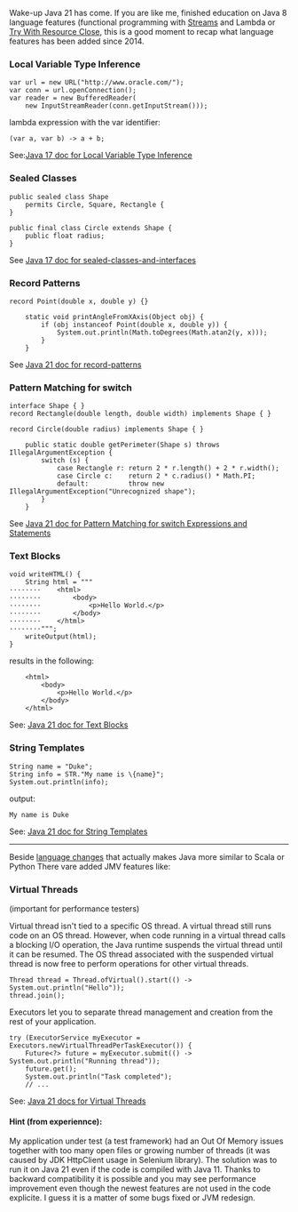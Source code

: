 Wake-up Java 21 has come.
If you are like me, finished education on Java 8 language features (functional programming with [Streams](https://docs.oracle.com/javase/8/docs/api/java/util/stream/Stream.html) and Lambda or [Try With Resource Close](https://docs.oracle.com/javase/tutorial/essential/exceptions/tryResourceClose.html), this is a good moment to recap what language features has been added since 2014.

### Local Variable Type Inference
```
var url = new URL("http://www.oracle.com/"); 
var conn = url.openConnection(); 
var reader = new BufferedReader(
    new InputStreamReader(conn.getInputStream()));
```
lambda expression with the var identifier:
```
(var a, var b) -> a + b;
```
See:[Java 17 doc for Local Variable Type Inference](https://docs.oracle.com/en/java/javase/17/language/local-variable-type-inference.html)
### Sealed Classes

```
public sealed class Shape
    permits Circle, Square, Rectangle {
}
```
```
public final class Circle extends Shape {
    public float radius;
}
```
See [Java 17 doc for sealed-classes-and-interfaces](https://docs.oracle.com/en/java/javase/17/language/sealed-classes-and-interfaces.html)

### Record Patterns
```
record Point(double x, double y) {}

    static void printAngleFromXAxis(Object obj) {
        if (obj instanceof Point(double x, double y)) {
            System.out.println(Math.toDegrees(Math.atan2(y, x)));
        }
    }     
```
See [Java 21 doc for record-patterns](https://docs.oracle.com/en/java/javase/21/language/record-patterns.html)

### Pattern Matching for switch
```
interface Shape { }
record Rectangle(double length, double width) implements Shape { }

record Circle(double radius) implements Shape { }

    public static double getPerimeter(Shape s) throws IllegalArgumentException {
        switch (s) {
            case Rectangle r: return 2 * r.length() + 2 * r.width();
            case Circle c:    return 2 * c.radius() * Math.PI;
            default:          throw new IllegalArgumentException("Unrecognized shape");
        }
    }
```
See [Java 21 doc for  Pattern Matching for switch Expressions and Statements](https://docs.oracle.com/en/java/javase/21/language/pattern-matching-switch-expressions-and-statements.html)


### Text Blocks
```
void writeHTML() {
    String html = """
········    <html>
········        <body>
········            <p>Hello World.</p>
········        </body>
········    </html>
········""";
    writeOutput(html);
}
```

results in the following:
```
    <html>
        <body>
            <p>Hello World.</p>
        </body>
    </html>
```
See: [Java 21 doc for Text Blocks](https://docs.oracle.com/en/java/javase/21/text-blocks/index.html)

### String Templates
```
String name = "Duke";
String info = STR."My name is \{name}";
System.out.println(info);
```
output:
```
My name is Duke
```
See: [Java 21 doc for String Templates](https://docs.oracle.com/en/java/javase/21/language/string-templates.html)

---
Beside [language changes](https://docs.oracle.com/en/java/javase/21/language/java-language-changes.html) that actually makes Java more similar to Scala or Python
There vare added JMV features like:

### Virtual Threads
(important for performance testers)

Virtual thread isn't tied to a specific OS thread. A virtual thread still runs code on an OS thread. However, when code running in a virtual thread calls a blocking I/O operation, the Java runtime suspends the virtual thread until it can be resumed. The OS thread associated with the suspended virtual thread is now free to perform operations for other virtual threads.
```
Thread thread = Thread.ofVirtual().start(() -> System.out.println("Hello"));
thread.join();
```
Executors let you to separate thread management and creation from the rest of your application.
```
try (ExecutorService myExecutor = Executors.newVirtualThreadPerTaskExecutor()) {
    Future<?> future = myExecutor.submit(() -> System.out.println("Running thread"));
    future.get();
    System.out.println("Task completed");
    // ...
```
See: [Java 21 docs for Virtual Threads](https://docs.oracle.com/en/java/javase/21/core/virtual-threads.html)

#### Hint (from experiennce):
My application under test (a test framework) had an Out Of Memory issues together with too many open files or growing number of threads (it was caused by JDK HttpClient usage in Selenium library).
The solution was to run it on Java 21 even if the code is compiled  with Java 11. Thanks to backward compatibility it is possible and you may see performance improvement even though the newest features are not used in the code explicite. I guess it is a matter of some bugs fixed or JVM redesign.